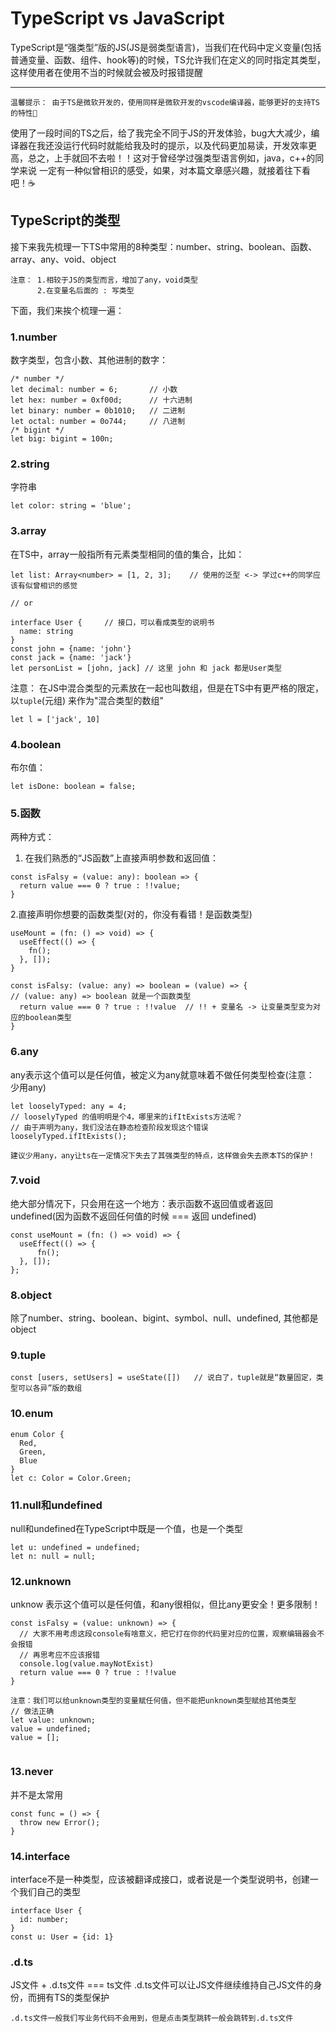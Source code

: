 # TypeScript vs JavaScript
TypeScript是“强类型”版的JS(JS是弱类型语言)，当我们在代码中定义变量(包括普通变量、函数、组件、hook等)的时候，TS允许我们在定义的同时指定其类型，这样使用者在使用不当的时候就会被及时报错提醒
<hr />

``` 
温馨提示： 由于TS是微软开发的，使用同样是微软开发的vscode编译器，能够更好的支持TS的特性🥳
```
使用了一段时间的TS之后，给了我完全不同于JS的开发体验，bug大大减少，编译器在我还没运行代码时就能给我及时的提示，以及代码更加易读，开发效率更高，总之，上手就回不去啦！！这对于曾经学过强类型语言例如，java，c++的同学来说
一定有一种似曾相识的感受，如果，对本篇文章感兴趣，就接着往下看吧！☕️

## TypeScript的类型
接下来我先梳理一下TS中常用的8种类型：number、string、boolean、函数、array、any、void、object
```
注意： 1.相较于JS的类型而言，增加了any，void类型
      2.在变量名后面的 : 写类型
```
下面，我们来挨个梳理一遍：
### 1.number
数字类型，包含小数、其他进制的数字：

```
/* number */
let decimal: number = 6;       // 小数
let hex: number = 0xf00d;      // 十六进制
let binary: number = 0b1010;   // 二进制
let octal: number = 0o744;     // 八进制
/* bigint */
let big: bigint = 100n;        
```

### 2.string
字符串
```
let color: string = 'blue';
```

### 3.array
在TS中，array一般指所有元素类型相同的值的集合，比如：
```
let list: Array<number> = [1, 2, 3];    // 使用的泛型 <-> 学过c++的同学应该有似曾相识的感觉

// or

interface User {     // 接口，可以看成类型的说明书
  name: string
}
const john = {name: 'john'}
const jack = {name: 'jack'}
let personList = [john, jack] // 这里 john 和 jack 都是User类型
```

注意： 在JS中混合类型的元素放在一起也叫数组，但是在TS中有更严格的限定，以`tuple`(元组)
来作为"混合类型的数组"

```
let l = ['jack', 10]
```

### 4.boolean
布尔值：

```
let isDone: boolean = false;
```

### 5.函数

两种方式：
1. 在我们熟悉的“JS函数”上直接声明参数和返回值：

```
const isFalsy = (value: any): boolean => {
  return value === 0 ? true : !!value; 
}
```

2.直接声明你想要的函数类型(对的，你没有看错！是函数类型)

```
useMount = (fn: () => void) => {
  useEffect(() => {
    fn();
  }, []);
}

const isFalsy: (value: any) => boolean = (value) => {  
// (value: any) => boolean 就是一个函数类型
  return value === 0 ? true : !!value  // !! + 变量名 -> 让变量类型变为对应的boolean类型
}
```

### 6.any
any表示这个值可以是任何值，被定义为any就意味着不做任何类型检查(注意： 少用any)

```
let looselyTyped: any = 4;
// looselyTyped 的值明明是个4，哪里来的ifItExists方法呢？
// 由于声明为any，我们没法在静态检查阶段发现这个错误
looselyTyped.ifItExists();
```

```
建议少用any，any让ts在一定情况下失去了其强类型的特点，这样做会失去原本TS的保护！
```

### 7.void
绝大部分情况下，只会用在这一个地方：表示函数不返回值或者返回undefined(因为函数不返回任何值的时候 === 返回 undefined)
```
const useMount = (fn: () => void) => {
  useEffect(() => {
      fn();
  }, []);
};
```

### 8.object
除了number、string、boolean、bigint、symbol、null、undefined, 其他都是object

### 9.tuple

```
const [users, setUsers] = useState([])   // 说白了，tuple就是“数量固定，类型可以各异”版的数组
```
### 10.enum
```
enum Color {
  Red,
  Green,
  Blue
}
let c: Color = Color.Green;

```

### 11.null和undefined
null和undefined在TypeScript中既是一个值，也是一个类型
```
let u: undefined = undefined;
let n: null = null;
```

### 12.unknown
unknow 表示这个值可以是任何值，和any很相似，但比any更安全！更多限制！
```
const isFalsy = (value: unknown) => {
  // 大家不用考虑这段console有啥意义，把它打在你的代码里对应的位置，观察编辑器会不会报错
  // 再思考应不应该报错
  console.log(value.mayNotExist)
  return value === 0 ? true : !!value
}
```
```
注意：我们可以给unknown类型的变量赋任何值，但不能把unknown类型赋给其他类型
// 做法正确
let value: unknown;
value = undefined;
value = [];


```

### 13.never

并不是太常用
```
const func = () => {
  throw new Error();
}
```

### 14.interface
interface不是一种类型，应该被翻译成接口，或者说是一个类型说明书，创建一个我们自己的类型
```
interface User {
  id: number;
}
const u: User = {id: 1}
```

### .d.ts
JS文件 + .d.ts文件 === ts文件
.d.ts文件可以让JS文件继续维持自己JS文件的身份，而拥有TS的类型保护
```
.d.ts文件一般我们写业务代码不会用到，但是点击类型跳转一般会跳转到.d.ts文件
```


